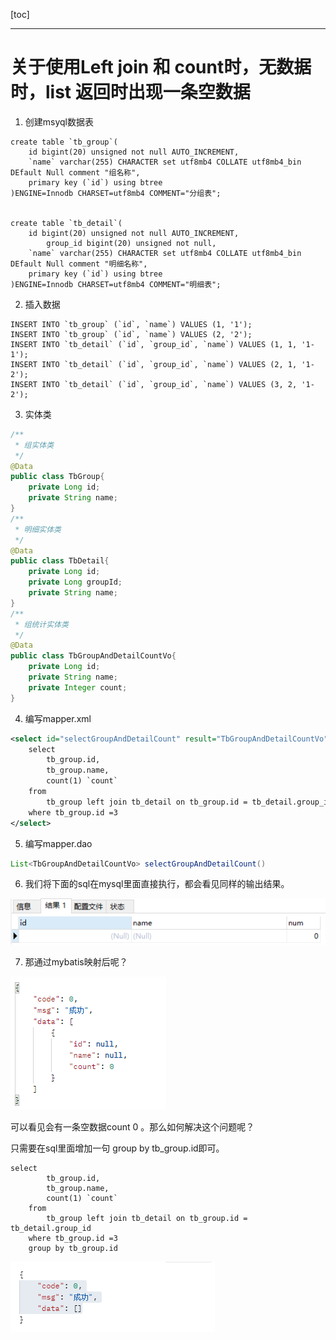 [toc]



---



# 关于使用Left join 和 count时，无数据时，list 返回时出现一条空数据

1. 创建msyql数据表

```mysql
create table `tb_group`(
    id bigint(20) unsigned not null AUTO_INCREMENT,
    `name` varchar(255) CHARACTER set utf8mb4 COLLATE utf8mb4_bin DEfault Null comment "组名称",
    primary key (`id`) using btree
)ENGINE=Innodb CHARSET=utf8mb4 COMMENT="分组表";


create table `tb_detail`(
    id bigint(20) unsigned not null AUTO_INCREMENT,
		group_id bigint(20) unsigned not null,
    `name` varchar(255) CHARACTER set utf8mb4 COLLATE utf8mb4_bin DEfault Null comment "明细名称",
    primary key (`id`) using btree
)ENGINE=Innodb CHARSET=utf8mb4 COMMENT="明细表";
```

2. 插入数据

```mysql
INSERT INTO `tb_group` (`id`, `name`) VALUES (1, '1');
INSERT INTO `tb_group` (`id`, `name`) VALUES (2, '2');
INSERT INTO `tb_detail` (`id`, `group_id`, `name`) VALUES (1, 1, '1-1');
INSERT INTO `tb_detail` (`id`, `group_id`, `name`) VALUES (2, 1, '1-2');
INSERT INTO `tb_detail` (`id`, `group_id`, `name`) VALUES (3, 2, '1-2');
```

3. 实体类

```java
/**
 * 组实体类
 */
@Data
public class TbGroup{
    private Long id;
    private String name;
}
/**
 * 明细实体类
 */
@Data
public class TbDetail{
    private Long id;
    private Long groupId;
    private String name;
}
/**
 * 组统计实体类
 */
@Data
public class TbGroupAndDetailCountVo{
    private Long id;
    private String name;
    private Integer count;
}
```

4. 编写mapper.xml

```xml
<select id="selectGroupAndDetailCount" result="TbGroupAndDetailCountVo">
	select 
    	tb_group.id,
    	tb_group.name,
    	count(1) `count`
    from 
    	tb_group left join tb_detail on tb_group.id = tb_detail.group_id
    where tb_group.id =3 
</select>
```

5. 编写mapper.dao

```java
List<TbGroupAndDetailCountVo> selectGroupAndDetailCount()
```

6. 我们将下面的sql在mysql里面直接执行，都会看见同样的输出结果。

![1663988551342](踩坑记录.assets/1663988551342.png)

7. 那通过mybatis映射后呢？

![1663989721561](踩坑记录.assets/1663989721561.png)

可以看见会有一条空数据count 0 。那么如何解决这个问题呢？

只需要在sql里面增加一句 group by tb_group.id即可。

```mysql
select 
    	tb_group.id,
    	tb_group.name,
    	count(1) `count`
    from 
    	tb_group left join tb_detail on tb_group.id = tb_detail.group_id
    where tb_group.id =3 
    group by tb_group.id
```

![1663989890968](踩坑记录.assets/1663989890968.png)